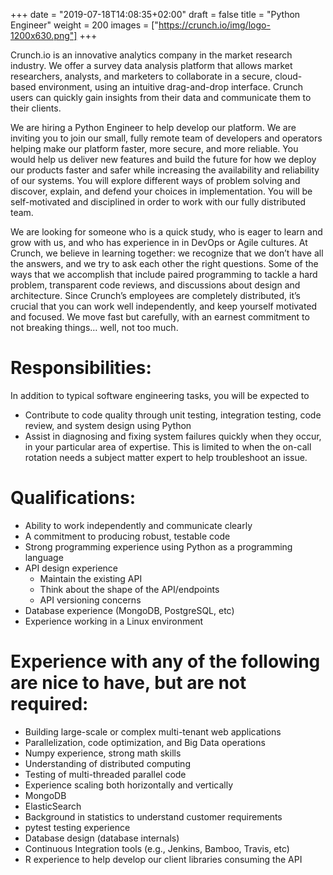 +++
date = "2019-07-18T14:08:35+02:00"
draft = false
title = "Python Engineer"
weight = 200
images = ["https://crunch.io/img/logo-1200x630.png"]
+++

Crunch.io is an innovative analytics company in the market research industry. We offer a survey data analysis platform that allows market researchers, analysts, and marketers to collaborate in a secure, cloud-based environment, using an intuitive drag-and-drop interface. Crunch users can quickly gain insights from their data and communicate them to their clients.

We are hiring a Python Engineer to help develop our platform. We are inviting you to join our small, fully remote team of developers and operators helping make our platform faster, more secure, and more reliable. You would help us deliver new features and build the future for how we deploy our products faster and safer while increasing the availability and reliability of our systems. You will explore different ways of problem solving and discover, explain, and defend your choices in implementation. You will be self-motivated and disciplined in order to work with our fully distributed team.

We are looking for someone who is a quick study, who is eager to learn and grow with us, and who has experience in in DevOps or Agile cultures. At Crunch, we believe in learning together: we recognize that we don’t have all the answers, and we try to ask each other the right questions. Some of the ways that we accomplish that include paired programming to tackle a hard problem, transparent code reviews, and discussions about design and architecture. Since Crunch’s employees are completely distributed, it’s crucial that you can work well independently, and keep yourself motivated and focused. We move fast but carefully, with an earnest commitment to not breaking things… well, not too much.

# Responsibilities:

In addition to typical software engineering tasks, you will be expected to

- Contribute to code quality through unit testing, integration testing, code review, and system design using Python
- Assist in diagnosing and fixing system failures quickly when they occur, in your particular area of expertise. This is limited to when the on-call rotation needs a subject matter expert to help troubleshoot an issue.

# Qualifications:

- Ability to work independently and communicate clearly
- A commitment to producing robust, testable code
- Strong programming experience using Python as a programming language
- API design experience
    - Maintain the existing API
    - Think about the shape of the API/endpoints
    - API versioning concerns
- Database experience (MongoDB, PostgreSQL, etc)
- Experience working in a Linux environment

# Experience with any of the following are nice to have, but are not required:

- Building large-scale or complex multi-tenant web applications
- Parallelization, code optimization, and Big Data operations
- Numpy experience, strong math skills
- Understanding of distributed computing
- Testing of multi-threaded parallel code
- Experience scaling both horizontally and vertically
- MongoDB
- ElasticSearch
- Background in statistics to understand customer requirements
- pytest testing experience
- Database design (database internals)
- Continuous Integration tools (e.g., Jenkins, Bamboo, Travis, etc)
- R experience to help develop our client libraries consuming the API

